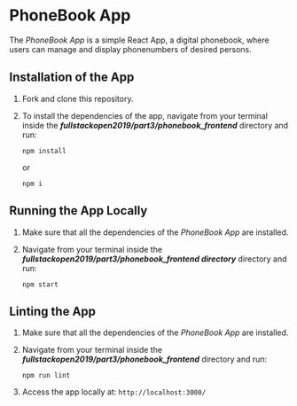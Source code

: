 # PhoneBook App

The *PhoneBook App* is a simple React App, a digital phonebook, where users can manage and display phonenumbers of desired persons.

## Installation of the App

1. Fork and clone this repository.

2. To install the dependencies of the app, navigate from your terminal inside the ***fullstackopen2019/part3/phonebook_frontend*** directory and run:

    ```
    npm install
    ```

    or

    ```
    npm i
    ```

## Running the App Locally

1. Make sure that all the dependencies of the *PhoneBook App* are installed.

2. Navigate from your terminal inside the ***fullstackopen2019/part3/phonebook_frontend directory*** directory and run:

    ```
    npm start
    ```

## Linting the App

1. Make sure that all the dependencies of the *PhoneBook App* are installed.

2. Navigate from your terminal inside the ***fullstackopen2019/part3/phonebook_frontend*** directory and run:

    ```
    npm run lint
    ```

3. Access the app locally at: ```http://localhost:3000/```